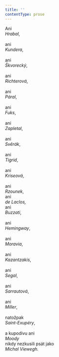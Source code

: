 ```yaml
---
title: ''
contentType: prose
---
```


<section>

Ani  
_Hrabal_,  
   
ani  
_Kundera_,  
   
ani  
_Škvorecký_,  
   
ani  
_Richterová_,  
   
ani  
_Páral_,  
   
ani  
_Fuks_,  
   
ani  
_Zapletal_,  
   
ani  
_Svěrák_,  
   
ani  
_Tigrid_,  
   
ani  
_Kriseová_,  
   
ani  
_Rzounek_,  
ani  
_de Laclos,_   
ani  
_Buzzati_,  
   
ani  
_Hemingway_,  
   
ani  
_Moravia_,  
   
ani  
_Kazantzakis_,  
   
ani  
_Segal_,  
   
ani  
_Sarrautová_,  
   
ani  
_Miller_,  
   
natožpak  
_Saint-Exupéry_,  
   
a kupodivu ani  
_Moody_   
nikdy nezkusili psát jako  
_Michal Viewegh._

</section>
